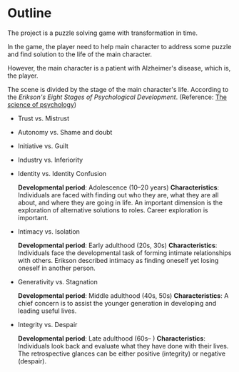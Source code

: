 # Outline

The project is a puzzle solving game with transformation in time.

In the game, the player need to help main character to address some puzzle and find solution to the life of the main character.

However, the main character is a patient with Alzheimer's disease, which is, the player.  

The scene is divided by the stage of the main character's life. According to the *Erikson's Eight Stages of Psychological Development*. (Reference: [The science of psychology](https://timsappsychology.files.wordpress.com/2020/09/by-laura-a.-king-professor-the-science-of-psycho-3367724-z-lib.org_.pdf))

* Trust vs. Mistrust

* Autonomy vs. Shame and doubt

* Initiative vs. Guilt

* Industry vs. Inferiority

* Identity vs. Identity Confusion

  **Developmental period**: Adolescence (10–20 years) **Characteristics**: Individuals are faced with finding out who they are, what they are all about, and where they are going in life. An important dimension is the exploration of alternative solutions to roles. Career exploration is important.

* Intimacy vs. Isolation

  **Developmental period**: Early adulthood (20s, 30s) **Characteristics**: Individuals face the developmental task of forming intimate relationships with others. Erikson described intimacy as finding oneself yet losing oneself in another person. 

* Generativity vs. Stagnation

  **Developmental period**: Middle adulthood (40s, 50s) **Characteristics**: A chief concern is to assist the younger generation in developing and leading useful lives.

* Integrity vs. Despair

  **Developmental period**: Late adulthood (60s– ) **Characteristics**: Individuals look back and evaluate what they have done with their lives. The retrospective glances can be either positive (integrity) or negative (despair).

